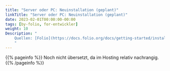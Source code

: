 ```yaml
---
title: "Server oder PC: Neuinstallation (geplant)"
linkTitle: "Server oder PC: Neuinstallation (geplant)"
date: 2023-02-01T00:00:00-00:00
tags: [by-folio, for-entwickler]
weight: 10
Description: "
    Quellen: [Folio](https://docs.folio.org/docs/getting-started/installation/singleserverfreshinstall/) <!-- & [GBV](https://info.gebev.de/pages/viewpage.action?pageId=850624525) -->
    "
---
```


{{% pageinfo %}}
Noch nicht übersetzt, da im Hosting relativ nachrangig.
{{% /pageinfo %}}
